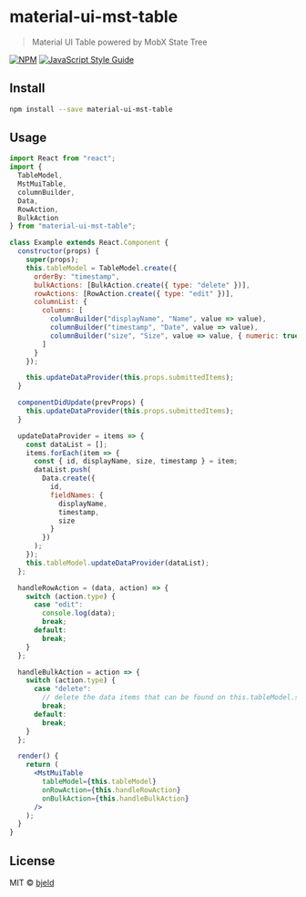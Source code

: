 # material-ui-mst-table

> Material UI Table powered by MobX State Tree

[![NPM](https://img.shields.io/npm/v/material-ui-mst-table.svg)](https://www.npmjs.com/package/material-ui-mst-table) [![JavaScript Style Guide](https://img.shields.io/badge/code_style-standard-brightgreen.svg)](https://standardjs.com)

## Install

```bash
npm install --save material-ui-mst-table
```

## Usage

```jsx
import React from "react";
import {
  TableModel,
  MstMuiTable,
  columnBuilder,
  Data,
  RowAction,
  BulkAction
} from "material-ui-mst-table";

class Example extends React.Component {
  constructor(props) {
    super(props);
    this.tableModel = TableModel.create({
      orderBy: "timestamp",
      bulkActions: [BulkAction.create({ type: "delete" })],
      rowActions: [RowAction.create({ type: "edit" })],
      columnList: {
        columns: [
          columnBuilder("displayName", "Name", value => value),
          columnBuilder("timestamp", "Date", value => value),
          columnBuilder("size", "Size", value => value, { numeric: true })
        ]
      }
    });

    this.updateDataProvider(this.props.submittedItems);
  }

  componentDidUpdate(prevProps) {
    this.updateDataProvider(this.props.submittedItems);
  }

  updateDataProvider = items => {
    const dataList = [];
    items.forEach(item => {
      const { id, displayName, size, timestamp } = item;
      dataList.push(
        Data.create({
          id,
          fieldNames: {
            displayName,
            timestamp,
            size
          }
        })
      );
    });
    this.tableModel.updateDataProvider(dataList);
  };

  handleRowAction = (data, action) => {
    switch (action.type) {
      case "edit":
        console.log(data);
        break;
      default:
        break;
    }
  };

  handleBulkAction = action => {
    switch (action.type) {
      case "delete":
        // delete the data items that can be found on this.tableModel.selected
        break;
      default:
        break;
    }
  };

  render() {
    return (
      <MstMuiTable
        tableModel={this.tableModel}
        onRowAction={this.handleRowAction}
        onBulkAction={this.handleBulkAction}
      />
    );
  }
}
```

## License

MIT © [bjeld](https://github.com/bjeld)
